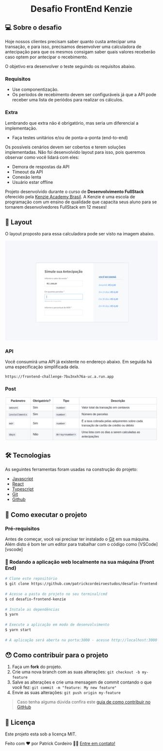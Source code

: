 <h1 align="center">
    Desafio FrontEnd Kenzie
</h1>

## 💻 Sobre o desafio

Hoje nossos clientes precisam saber quanto custa antecipar uma transação, e para isso, precisamos desenvolver uma calculadora de antecipação para que os mesmos consigam saber quais valores receberão caso optem por antecipar o recebimento.

O objetivo era desenvolver o teste seguindo os requisitos abaixo.

### **Requisitos**

- Use componentização.
- Os períodos de recebimento devem ser configuráveis já que a API pode receber uma lista de periódos para realizar os cálculos.

### **Extra**

Lembrando que extra não é obrigatório, mas seria um diferencial a implementação.

- Faça testes unitários e/ou de ponta-a-ponta (end-to-end)

Os possíveis cenários devem ser cobertos e terem soluções implementadas. Não foi desenvolvido layout para isso, pois queremos observar como você lidará com eles:

- Demora de respostas da API
- Timeout da API
- Conexão lenta
- Usuário estar offline


Projeto desenvolvido durante o curso de **Desenvolvimento FullStack** oferecido pela [Kenzie Academy Brasil](https://kenzie.com.br/). A Kenzie é uma escola de programação com um ensino de qualidade que capacita seus aluno para se tornarem desenvolvedores FullStack em 12 meses!


## 🎨 Layout

O layout proposto para essa calculadora pode ser visto na imagem abaixo.

<p align="center">
  <img alt="layoutCalculator" title="#layoutCalculator" src="./public/layout-calculator.png" >
</p>

### **API**

Você consumirá uma API já existente no endereço abaixo. Em seguida há uma especificação simplificada dela.

`https://frontend-challenge-7bu3nxh76a-uc.a.run.app`

### **Post**

<p align="center">
  <img alt="imagePost" title="#imagePost" src="./public/imagePost.png" >
</p>


## 🛠 Tecnologias

As seguintes ferramentas foram usadas na construção do projeto:

- [Javascript]()
- [React]()
- [Typescript]()
- [Git]()
- [Github]()

## 🚀 Como executar o projeto

### Pré-requisitos

Antes de começar, você vai precisar ter instalado o [Git](https://git-scm.com) em sua máquina. 
Além disto é bom ter um editor para trabalhar com o código como [VSCode][vscode]

### 🧭 Rodando a aplicação web localmente na sua máquina (Front End)

```bash
# Clone este repositório
$ git clone https://github.com/patrickcordeiroestudos/desafio-frontend-kenzie.git

# Acesse a pasta do projeto no seu terminal/cmd
$ cd desafio-frontend-kenzie

# Instale as dependências
$ yarn

# Execute a aplicação em modo de desenvolvimento
$ yarn start

# A aplicação será aberta na porta:3000 - acesse http://localhost:3000
```

## 😯 Como contribuir para o projeto

1. Faça um **fork** do projeto.
2. Crie uma nova branch com as suas alterações: `git checkout -b my-feature`
3. Salve as alterações e crie uma mensagem de commit contando o que você fez: `git commit -m "feature: My new feature"`
4. Envie as suas alterações: `git push origin my-feature`
> Caso tenha alguma dúvida confira este [guia de como contribuir no GitHub](https://github.com/firstcontributions/first-contributions)

## 📝 Licença

Este projeto esta sob a licença MIT.

Feito com ❤️ por Patrick Cordeiro 👋🏽 [Entre em contato!](https://www.linkedin.com/in/patrickcordeiro/)
